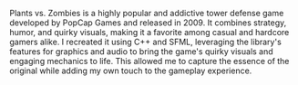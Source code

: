 Plants vs. Zombies is a highly popular and addictive tower defense game developed by PopCap Games and released in 2009. It combines strategy, humor, and quirky visuals, making it a favorite among casual and hardcore gamers alike.
I recreated it using C++ and SFML, leveraging the library's features for graphics and audio to bring the game's quirky visuals and engaging mechanics to life. This allowed me to capture the essence of the original while adding my own touch to the gameplay experience.
